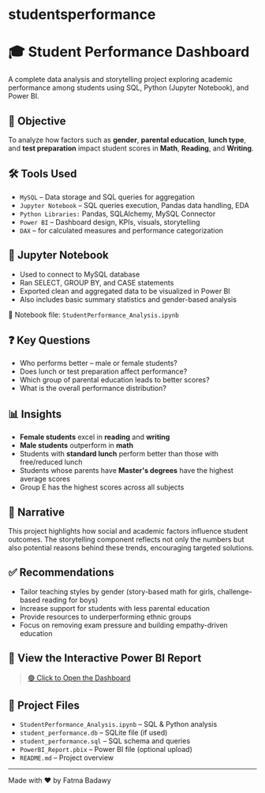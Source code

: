 # studentsperformance 

# 🎓 Student Performance Dashboard
A complete data analysis and storytelling project exploring academic performance among students using SQL, Python (Jupyter Notebook), and Power BI.

## 📌 Objective
To analyze how factors such as **gender**, **parental education**, **lunch type**, and **test preparation** impact student scores in **Math**, **Reading**, and **Writing**.

## 🛠 Tools Used
- `MySQL` – Data storage and SQL queries for aggregation
- `Jupyter Notebook` – SQL queries execution, Pandas data handling, EDA
- `Python Libraries:` Pandas, SQLAlchemy, MySQL Connector
- `Power BI` – Dashboard design, KPIs, visuals, storytelling
- `DAX` – for calculated measures and performance categorization

## 🧪 Jupyter Notebook

- Used to connect to MySQL database
- Ran SELECT, GROUP BY, and CASE statements
- Exported clean and aggregated data to be visualized in Power BI
- Also includes basic summary statistics and gender-based analysis

📁 Notebook file: `StudentPerformance_Analysis.ipynb`

## ❓ Key Questions
- Who performs better – male or female students?
- Does lunch or test preparation affect performance?
- Which group of parental education leads to better scores?
- What is the overall performance distribution?

## 📊 Insights
- **Female students** excel in **reading** and **writing**  
- **Male students** outperform in **math**  
- Students with **standard lunch** perform better than those with free/reduced lunch  
- Students whose parents have **Master's degrees** have the highest average scores  
- Group E has the highest scores across all subjects

## 📖 Narrative
This project highlights how social and academic factors influence student outcomes. The storytelling component reflects not only the numbers but also potential reasons behind these trends, encouraging targeted solutions.

## ✅ Recommendations
- Tailor teaching styles by gender (story-based math for girls, challenge-based reading for boys)
- Increase support for students with less parental education
- Provide resources to underperforming ethnic groups
- Focus on removing exam pressure and building empathy-driven education

## 🔗 View the Interactive Power BI Report
> [🟢 Click to Open the Dashboard](https://app.powerbi.com/groups/me/reports/d6b80cb7-af23-4328-9b8d-2dfc3e42360a?ctid=7f3a6ceb-c511-477b-a21a-ea83ceae53d8&pbi_source=linkShare)

## 📁 Project Files
- `StudentPerformance_Analysis.ipynb` – SQL & Python analysis  
- `student_performance.db` – SQLite file (if used)  
- `student_performance.sql` – SQL schema and queries  
- `PowerBI_Report.pbix` – Power BI file (optional upload)  
- `README.md` – Project overview

---

Made with ❤️ by Fatma Badawy
